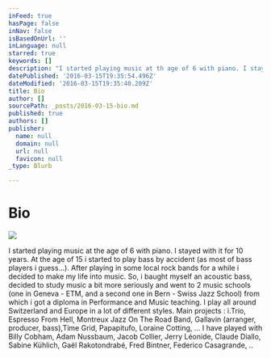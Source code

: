 ```yaml
---
inFeed: true
hasPage: false
inNav: false
isBasedOnUrl: ''
inLanguage: null
starred: true
keywords: []
description: "I started playing music at th age of 6 with piano. I stayed with it for 10 years. At the age of 15 i started to play bass by accident (as most of bass players i guess...). After playing in some local rock bands for a while i decided to make my life into music. So, i baught myself an acoustic bass, decided to study music a bit more seriously and went to 2 music schools (one in Geneva - ETM, and a second one in Bern - Swiss Jazz School) from which i got a diploma in Performance and Music teaching. At the same time i have been attending some workshop and private lessons with quite a few people like : Alain Caron, Stuart Hamm, Abe Laboriel, André Manga, Janek Gwizdala, Stefan Rademacher, Wolfgang Zwiauer, ... I'm now playing with a lot of bands in many different musical styles : jazz, rock, pop, metal, hip-hop, electro, classical, ..."
datePublished: '2016-03-15T19:35:54.496Z'
dateModified: '2016-03-15T19:35:40.209Z'
title: Bio
author: []
sourcePath: _posts/2016-03-15-bio.md
published: true
authors: []
publisher:
  name: null
  domain: null
  url: null
  favicon: null
_type: Blurb

---
```

# Bio
![](https://s3-us-west-2.amazonaws.com/the-grid-img/p/0607b515b27dece244fd4045702ff47c3dc06a49.jpg)

I started playing music at the age of 6 with piano. I stayed with it for 10 years. At the age of 15 i started to play bass by accident (as most of bass players i guess...). After playing in some local rock bands for a while i decided to make my life into music. So, i baught myself an acoustic bass, decided to study music a bit more seriously and went to 2 music schools (one in Geneva - ETM, and a second one in Bern - Swiss Jazz School) from which i got a diploma in Performance and Music teaching. I play all around Switzerland and Europe in a lot of different styles. Main projects : i.Trio, Espresso From Hell, Montreux Jazz On The Road Band, Gallavin (arranger, producer, bass),Time Grid, Papapitufo, Loraine Cotting, ... I have played with Billy Cobham, Adam Nussbaum, Jacob Collier, Jerry Léonide, Claude Diallo, Sabine Kühlich, Gaël Rakotondrabé, Fred Bintner, Federico Casagrande, ..